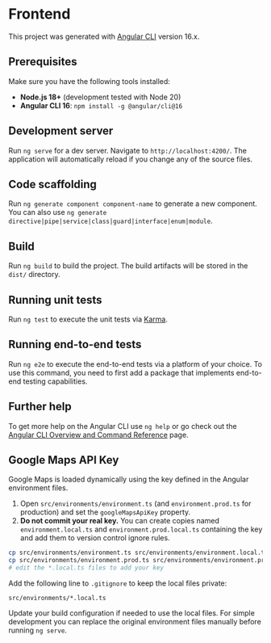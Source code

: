 # Frontend

This project was generated with [Angular CLI](https://github.com/angular/angular-cli) version 16.x.

## Prerequisites

Make sure you have the following tools installed:

- **Node.js 18+** (development tested with Node 20)
- **Angular CLI 16**: `npm install -g @angular/cli@16`

## Development server

Run `ng serve` for a dev server. Navigate to `http://localhost:4200/`. The application will automatically reload if you change any of the source files.

## Code scaffolding

Run `ng generate component component-name` to generate a new component. You can also use `ng generate directive|pipe|service|class|guard|interface|enum|module`.

## Build

Run `ng build` to build the project. The build artifacts will be stored in the `dist/` directory.

## Running unit tests

Run `ng test` to execute the unit tests via [Karma](https://karma-runner.github.io).

## Running end-to-end tests

Run `ng e2e` to execute the end-to-end tests via a platform of your choice. To use this command, you need to first add a package that implements end-to-end testing capabilities.

## Further help

To get more help on the Angular CLI use `ng help` or go check out the [Angular CLI Overview and Command Reference](https://angular.io/cli) page.

## Google Maps API Key

Google Maps is loaded dynamically using the key defined in the Angular environment files.

1. Open `src/environments/environment.ts` (and `environment.prod.ts` for production) and set the `googleMapsApiKey` property.
2. **Do not commit your real key.** You can create copies named `environment.local.ts` and `environment.prod.local.ts` containing the key and add them to version control ignore rules.

```bash
cp src/environments/environment.ts src/environments/environment.local.ts
cp src/environments/environment.prod.ts src/environments/environment.prod.local.ts
# edit the *.local.ts files to add your key
```

Add the following line to `.gitignore` to keep the local files private:

```
src/environments/*.local.ts
```

Update your build configuration if needed to use the local files. For simple development you can replace the original environment files manually before running `ng serve`.
